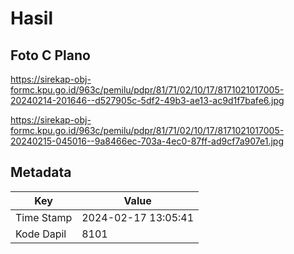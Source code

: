 # Hasil

## Foto C Plano

https://sirekap-obj-formc.kpu.go.id/963c/pemilu/pdpr/81/71/02/10/17/8171021017005-20240214-201646--d527905c-5df2-49b3-ae13-ac9d1f7bafe6.jpg

https://sirekap-obj-formc.kpu.go.id/963c/pemilu/pdpr/81/71/02/10/17/8171021017005-20240215-045016--9a8466ec-703a-4ec0-87ff-ad9cf7a907e1.jpg


## Metadata

| Key        | Value               |
| ---------- | ------------------- |
| Time Stamp | 2024-02-17 13:05:41 |
| Kode Dapil | 8101                |



